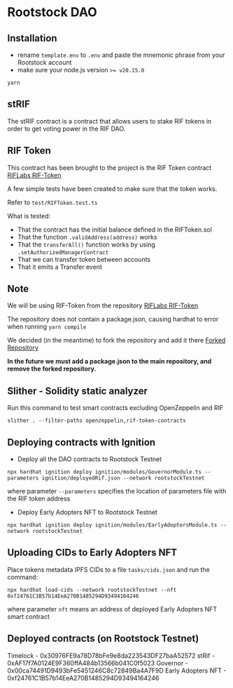 # Rootstock DAO

## Installation

- rename `template.env` to `.env` and paste the mnemonic phrase from your Rootstock account
- make sure your node.js version `>= v20.15.0`

```shell
yarn
```

## stRIF

The stRIF contract is a contract that allows users to stake RIF tokens in order to get voting power in the RIF DAO.

## RIF Token

This contract has been brought to the project is the RIF Token contract [RIFLabs RIF-Token](https://github.com/riflabs/RIF-Token)

A few simple tests have been created to make sure that the token works.

Refer to ```test/RIFToken.test.ts```

What is tested:

- That the contract has the initial balance defined in the RIFToken.sol
- That the function ```.validAddress(address)``` works
- That the ```transferAll()``` function works by using ```.setAuthorizedManagerContract```
- That we can transfer token between accounts
- That it emits a Transfer event

## Note

We will be using RIF-Token from the repository [RIFLabs RIF-Token](https://github.com/riflabs/RIF-Token)

The repository does not contain a package.json, causing hardhat to error when running ```yarn compile```

We decided (in the meantime) to fork the repository and add it there [Forked Repository](https://github.com/Freshenext/RIF-Token)

**In the future we must add a package.json to the main repository, and remove the forked repository.**

## Slither - Solidity static analyzer

Run this command to test smart contracts excluding OpenZeppelin and RIF

```shell
slither . --filter-paths openzeppelin,rif-token-contracts
```

## Deploying contracts with Ignition

- Deploy all the DAO contracts to Rootstock Testnet

```shell
npx hardhat ignition deploy ignition/modules/GovernorModule.ts --parameters ignition/deployedRif.json --network rootstockTestnet
```

where parameter `--parameters` specifies the location of parameters file with the RIF token address

- Deploy Early Adopters NFT to Rootstock Testnet

```shell
npx hardhat ignition deploy ignition/modules/EarlyAdoptersModule.ts --network rootstockTestnet
```

## Uploading CIDs to Early Adopters NFT

Place tokens metadata IPFS CIDs to a file `tasks/cids.json` and run the command:

```shell
npx hardhat load-cids --network rootstockTestnet --nft 0xf24761C1B57b14EeA270B1485294D93494164246
```

where parameter `nft` means an address of deployed Early Adopters NFT smart contract

## Deployed contracts (on Rootstock Testnet)

Timelock - 0x30976FE9a78D78bFe9e8da223543DF27baA52572
stRif - 0xAF17f7A0124E9F360ffA484b13566b041C0f5023
Governor - 0x00ca74491D9493bFe5451246C8c72849Ba4A7F9D
Early Adopters NFT - 0xf24761C1B57b14EeA270B1485294D93494164246

